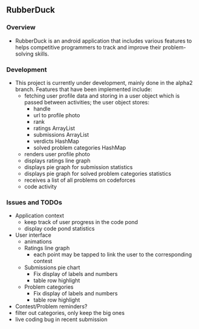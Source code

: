 ## RubberDuck

### Overview
* RubberDuck is an android application that includes various features to 
helps competitive programmers to track and improve their problem-solving 
skills.

### Development
* This project is currently under development, mainly done in the alpha2
branch. Features that have been implemented include:
  * fetching user profile data and storing in a user object which is passed
    between activities; the user object stores:
    * handle
    * url to profile photo
    * rank
    * ratings ArrayList
    * submissions ArrayList
    * verdicts HashMap
    * solved problem categories HashMap
  * renders user profile photo
  * displays ratings line graph
  * displays pie graph for submission statistics
  * displays pie graph for solved problem categories statistics
  * receives a list of all problems on codeforces
  * code activity

### Issues and TODOs
* Application context
  * keep track of user progress in the code pond
  * display code pond statistics
* User interface
  * animations
  * Ratings line graph
    * each point may be tapped to link the user to the corresponding 
    contest
  * Submissions pie chart
    * Fix display of labels and numbers
    * table row highlight
  * Problem categories
    * Fix display of labels and numbers
    * table row highlight
* Contest/Problem reminders?
* filter out categories, only keep the big ones
* live coding bug in recent submission
